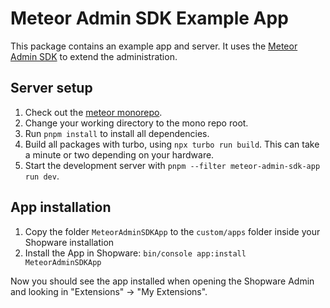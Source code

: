# Meteor Admin SDK Example App

This package contains an example app and server. It uses the [Meteor Admin SDK](https://github.com/shopware/meteor/tree/main/packages/admin-sdk) to extend the administration.

## Server setup

1. Check out the [meteor monorepo](https://github.com/shopware/meteor).
2. Change your working directory to the mono repo root.
3. Run `pnpm install` to install all dependencies.
4. Build all packages with turbo, using `npx turbo run build`. This can take a minute or two depending on your hardware.
5. Start the development server with `pnpm --filter meteor-admin-sdk-app run dev`.

## App installation

1. Copy the folder `MeteorAdminSDKApp` to the `custom/apps` folder inside your Shopware installation
2. Install the App in Shopware: `bin/console app:install MeteorAdminSDKApp`

Now you should see the app installed when opening the Shopware Admin and looking in "Extensions" -> "My Extensions".
